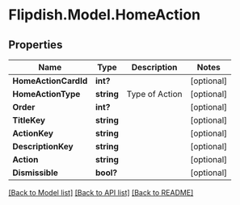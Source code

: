 # Flipdish.Model.HomeAction
## Properties

Name | Type | Description | Notes
------------ | ------------- | ------------- | -------------
**HomeActionCardId** | **int?** |  | [optional] 
**HomeActionType** | **string** | Type of Action | [optional] 
**Order** | **int?** |  | [optional] 
**TitleKey** | **string** |  | [optional] 
**ActionKey** | **string** |  | [optional] 
**DescriptionKey** | **string** |  | [optional] 
**Action** | **string** |  | [optional] 
**Dismissible** | **bool?** |  | [optional] 

[[Back to Model list]](../README.md#documentation-for-models) [[Back to API list]](../README.md#documentation-for-api-endpoints) [[Back to README]](../README.md)


